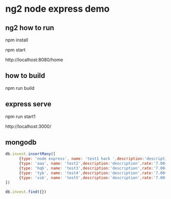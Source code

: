 # ng2 node express demo


## ng2 how to run

npm install

npm start

http://localhost:8080/home

## how to build

npm run build


## express serve

npm run start1 

http://localhost:3000/

## mongodb

~~~js
db.invest.insertMany([
      {type: 'node express', name: 'test1 hack ',description:'description',rate:'7.00~8.00%',term:'aaa'},
      {type: 'aaa', name: 'test2',description:'description',rate:'7.00~8.00%',term:'3aaa'},
      {type: 'hqb', name: 'test3',description:'description',rate:'7.00~8.00%',term:'aaa'},
      {type: 'tyb', name: 'test4',description:'description',rate:'7.00~8.00%',term:'aaa'},
      {type: 'xsb', name: 'test5',description:'description',rate:'7.00~8.00%',term:'dasf'},
])

db.invest.find({})
~~~